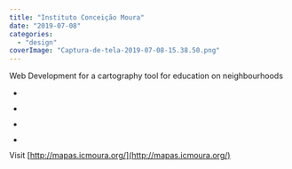 ```yaml
---
title: "Instituto Conceição Moura"
date: "2019-07-08"
categories: 
  - "design"
coverImage: "Captura-de-tela-2019-07-08-15.38.50.png"
---
```


Web Development for a cartography tool for education on neighbourhoods

- <a href="https://thisismyart.eratudomato.online/wp-content/uploads/sites/11/2019/07/Captura-de-tela-2019-07-08-15.37.02-1024x538.png"><img src="images/Captura-de-tela-2019-07-08-15.37.02-1024x538.png" alt="" /></a>
    
- <a href="https://thisismyart.eratudomato.online/wp-content/uploads/sites/11/2019/07/Captura-de-tela-2019-07-08-15.39.48-1024x585.png"><img src="images/Captura-de-tela-2019-07-08-15.39.48-1024x585.png" alt="" /></a>
    
- <a href="https://thisismyart.eratudomato.online/wp-content/uploads/sites/11/2019/07/Captura-de-tela-2019-07-08-15.40.36-1024x804.png"><img src="images/Captura-de-tela-2019-07-08-15.40.36-1024x804.png" alt="" /></a>
    
- <a href="https://thisismyart.eratudomato.online/wp-content/uploads/sites/11/2019/07/Captura-de-tela-2019-07-08-15.38.50-1024x550.png"><img src="images/Captura-de-tela-2019-07-08-15.38.50-1024x550.png" alt="" /></a>
    

Visit [http://mapas.icmoura.org/](http://mapas.icmoura.org/)
